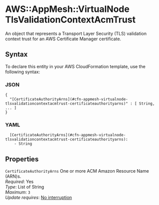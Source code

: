 # AWS::AppMesh::VirtualNode TlsValidationContextAcmTrust<a name="aws-properties-appmesh-virtualnode-tlsvalidationcontextacmtrust"></a>

An object that represents a Transport Layer Security \(TLS\) validation context trust for an AWS Certificate Manager certificate\.

## Syntax<a name="aws-properties-appmesh-virtualnode-tlsvalidationcontextacmtrust-syntax"></a>

To declare this entity in your AWS CloudFormation template, use the following syntax:

### JSON<a name="aws-properties-appmesh-virtualnode-tlsvalidationcontextacmtrust-syntax.json"></a>

```
{
  "[CertificateAuthorityArns](#cfn-appmesh-virtualnode-tlsvalidationcontextacmtrust-certificateauthorityarns)" : [ String, ... ]
}
```

### YAML<a name="aws-properties-appmesh-virtualnode-tlsvalidationcontextacmtrust-syntax.yaml"></a>

```
  [CertificateAuthorityArns](#cfn-appmesh-virtualnode-tlsvalidationcontextacmtrust-certificateauthorityarns):
    - String
```

## Properties<a name="aws-properties-appmesh-virtualnode-tlsvalidationcontextacmtrust-properties"></a>

`CertificateAuthorityArns` <a name="cfn-appmesh-virtualnode-tlsvalidationcontextacmtrust-certificateauthorityarns"></a>
One or more ACM Amazon Resource Name \(ARN\)s\.  
_Required_: Yes  
_Type_: List of String  
_Maximum_: `3`  
_Update requires_: [No interruption](https://docs.aws.amazon.com/AWSCloudFormation/latest/UserGuide/using-cfn-updating-stacks-update-behaviors.html#update-no-interrupt)
